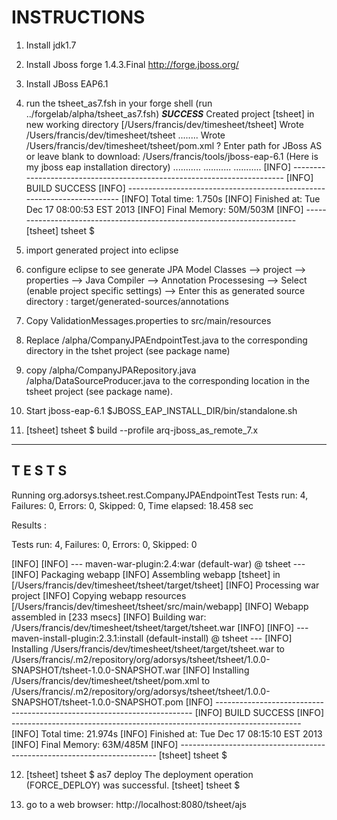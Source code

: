 
INSTRUCTIONS
============
1. Install jdk1.7

2. Install Jboss forge 1.4.3.Final http://forge.jboss.org/

3. Install JBoss EAP6.1

4. run the tsheet_as7.fsh in your forge shell (run ../forgelab/alpha/tsheet_as7.fsh)
***SUCCESS*** Created project [tsheet] in new working directory [/Users/francis/dev/timesheet/tsheet]
Wrote /Users/francis/dev/timesheet/tsheet
........
Wrote /Users/francis/dev/timesheet/tsheet/pom.xml
 ? Enter path for JBoss AS or leave blank to download: /Users/francis/tools/jboss-eap-6.1 (Here is my jboss eap installation directory)
...........
...........
........... 
[INFO] ------------------------------------------------------------------------
[INFO] BUILD SUCCESS
[INFO] ------------------------------------------------------------------------
[INFO] Total time: 1.750s
[INFO] Finished at: Tue Dec 17 08:00:53 EST 2013
[INFO] Final Memory: 50M/503M
[INFO] ------------------------------------------------------------------------
[tsheet] tsheet $ 


5. import generated project into eclipse

6. configure eclipse to see generate JPA Model Classes
    --> project --> properties --> Java Compiler --> Annotation Processesing --> Select (enable project specific settings) --> Enter this as generated source directory : target/generated-sources/annotations

7. Copy  ValidationMessages.properties to src/main/resources


8. Replace /alpha/CompanyJPAEndpointTest.java to the corresponding directory in the tshet project (see package name)

9. copy /alpha/CompanyJPARepository.java /alpha/DataSourceProducer.java to the corresponding location in the tsheet project (see package name).

10. Start jboss-eap-6.1 $JBOSS_EAP_INSTALL_DIR/bin/standalone.sh

11. [tsheet] tsheet $ build --profile arq-jboss_as_remote_7.x
-------------------------------------------------------
 T E S T S
-------------------------------------------------------
Running org.adorsys.tsheet.rest.CompanyJPAEndpointTest
Tests run: 4, Failures: 0, Errors: 0, Skipped: 0, Time elapsed: 18.458 sec

Results :

Tests run: 4, Failures: 0, Errors: 0, Skipped: 0

[INFO] 
[INFO] --- maven-war-plugin:2.4:war (default-war) @ tsheet ---
[INFO] Packaging webapp
[INFO] Assembling webapp [tsheet] in [/Users/francis/dev/timesheet/tsheet/target/tsheet]
[INFO] Processing war project
[INFO] Copying webapp resources [/Users/francis/dev/timesheet/tsheet/src/main/webapp]
[INFO] Webapp assembled in [233 msecs]
[INFO] Building war: /Users/francis/dev/timesheet/tsheet/target/tsheet.war
[INFO] 
[INFO] --- maven-install-plugin:2.3.1:install (default-install) @ tsheet ---
[INFO] Installing /Users/francis/dev/timesheet/tsheet/target/tsheet.war to /Users/francis/.m2/repository/org/adorsys/tsheet/tsheet/1.0.0-SNAPSHOT/tsheet-1.0.0-SNAPSHOT.war
[INFO] Installing /Users/francis/dev/timesheet/tsheet/pom.xml to /Users/francis/.m2/repository/org/adorsys/tsheet/tsheet/1.0.0-SNAPSHOT/tsheet-1.0.0-SNAPSHOT.pom
[INFO] ------------------------------------------------------------------------
[INFO] BUILD SUCCESS
[INFO] ------------------------------------------------------------------------
[INFO] Total time: 21.974s
[INFO] Finished at: Tue Dec 17 08:15:10 EST 2013
[INFO] Final Memory: 63M/485M
[INFO] ------------------------------------------------------------------------
[tsheet] tsheet $ 

12. [tsheet] tsheet $ as7 deploy
The deployment operation (FORCE_DEPLOY) was successful.
[tsheet] tsheet $ 

13. go to a web browser: http://localhost:8080/tsheet/ajs
